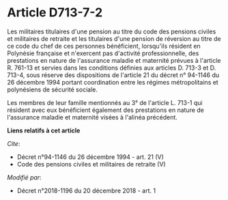 # Article D713-7-2

Les militaires titulaires d'une pension au titre du code des pensions civiles et militaires de retraite et les titulaires
d'une pension de réversion au titre de ce code du chef de ces personnes bénéficient, lorsqu'ils résident en Polynésie
française et n'exercent pas d'activité professionnelle, des prestations en nature de l'assurance maladie et maternité prévues
à l'article R. 761-13 et servies dans les conditions définies aux articles D. 713-3 et D. 713-4, sous réserve des
dispositions de l'article 21 du décret n° 94-1146 du 26 décembre 1994 portant coordination entre les régimes métropolitains
et polynésiens de sécurité sociale.

Les membres de leur famille mentionnés au 3° de l'article L. 713-1 qui résident avec eux bénéficient également des
prestations en nature de l'assurance maladie et maternité visées à l'alinéa précédent.

**Liens relatifs à cet article**

_Cite_:

  - Décret n°94-1146 du 26 décembre 1994 - art. 21 (V)
  - Code des pensions civiles et militaires de retraite (V)

_Modifié par_:

  - Décret n°2018-1196 du 20 décembre 2018 - art. 1
